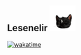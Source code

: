 <!--
<img align='right' src="https://github-readme-stats.vercel.app/api?username=lesenelir&show_icons=true&hide=contribs,issues">
-->
 
<!-- <img src="https://media.giphy.com/media/12oufCB0MyZ1Go/giphy.gif" width="50"> -->

<!-- <img src="https://raw.githubusercontent.com/lesenelir/lesenelir/master/1.gif" width="100"> -->

<!-- ## Lesenelir  <img src="https://raw.githubusercontent.com/lesenelir/lesenelir/master/giphy2.gif" width="70"> -->

## Lesenelir <img src="https://raw.githubusercontent.com/lesenelir/lesenelir/master/giphy2.gif" width="60" style="display: inline-block;" />

[![wakatime](https://wakatime.com/badge/user/98c6a54e-6684-4d11-a897-c5c1787bef61.svg)](https://wakatime.com/@98c6a54e-6684-4d11-a897-c5c1787bef61) 


<!--
🌐 Web Developer, specializing in React development

🎨 Passionate about crafting UI and interactive experiences

💡 Exploring the world of crypto development

📷 Aspiring to be an artist, photographer, and film director
-->


<!-- 
<h2  style="color: black; pointer-events: none;">
 <span>Lesenelir</span>
  <img src="https://raw.githubusercontent.com/lesenelir/lesenelir/master/giphy2.gif" width="60" style="display: inline-block;  pointer-events: none;" />
</h2>
 -->


<!--**Thanks for visiting my Github profile 👯**-->

<!--Here are some information about me:-->



<!-- <br/> -->


<!-- We will ultimately embrace a more open, free, and inclusive internet. Don't be disheartened, dare to dream, and dare to build. -->


<!--  - 🔭 Studying Computer Science in Jinan University

  - 💬 Coding - Web Dev | JavaScript | TypeScript | Solidity

  - 🌱 Currently Learning English & Front-end & Blockchain

  - 🍭 Future wanted to be a Web Developer & Crypto Developer & Film Director
-->
